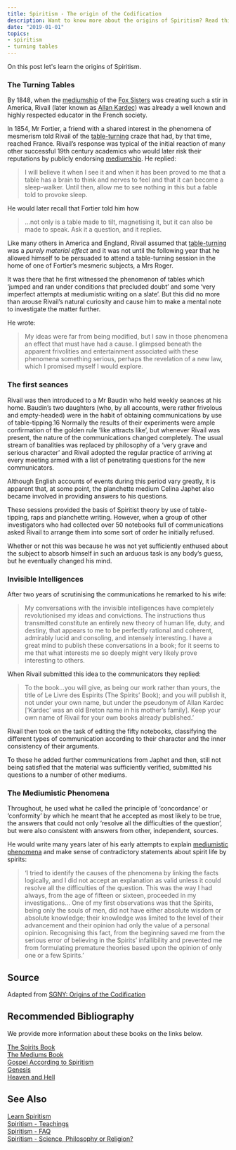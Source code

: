 ```yaml
---
title: Spiritism - The origin of the Codification
description: Want to know more about the origins of Spiritism? Read this to understand.
date: "2019-01-01"
topics:
- spiritism
- turning tables
---
```


On this post let's learn the origins of Spiritism.

### The Turning Tables
By 1848, when the [mediumship](../mediumship) of the [Fox
Sisters](/bio/fox-sisters) was creating such a stir in America, Rivail (later
known as [Allan Kardec](/bio/allan-kardec)) was already a well known and highly
respected educator in the French society.

In 1854, Mr Fortier, a friend with a shared interest in the phenomena of
mesmerism told Rivail of the [table-turning](/about/turning-tables) craze that
had, by that time, reached France.  Rivail’s response was typical of the initial
reaction of many other successful 19th century academics who would later risk
their reputations by publicly endorsing [mediumship](../mediumship).  He
replied:

> I will believe it when I see it and when it has been proved to me that a table
> has a brain to think 
and nerves to feel and that it can become a sleep-walker.  Until then, allow me
to see nothing in this but a fable told to provoke sleep.

He would later recall that Fortier told him how 

> …not only is a table made to tilt, magnetising it, but it can also be made to
> speak. 
Ask it a question, and it replies.

Like many others in America and England, Rivail assumed that
[table-turning](/about/turning-tables) was a _purely material effect_ and it was
not until the following year that he allowed himself to be persuaded to attend a
table-turning session in the home of one of Fortier’s mesmeric subjects, a Mrs
Roger. 

It was there that he first witnessed the phenomenon of tables which ‘jumped and
ran under conditions that precluded doubt’ and some ‘very imperfect attempts at
mediumistic writing on a slate’.  But this did no more than arouse Rivail’s
natural curiosity and cause him to make a mental note to investigate the matter
further.

He wrote:

> My ideas were far from being modified, but I saw in those phenomena an effect
> that must have had a cause.
I glimpsed beneath the apparent frivolities and entertainment associated with
these phenomena something serious, perhaps the revelation of a new law, which I
promised myself I would explore.

### The first seances
Rivail was then introduced to a Mr Baudin who held weekly seances at his home.
Baudin’s two daughters (who, by all accounts, were rather frivolous and
empty-headed) were in the habit of obtaining communications by use of
table-tipping.16 Normally the results of their experiments were ample
confirmation of the golden rule ‘like attracts like’, but whenever Rivail was
present, the nature of the communications changed completely.  The usual stream
of banalities was replaced by philosophy of a ‘very grave and serious character’
and Rivail adopted the regular practice of arriving at every meeting armed with
a list of penetrating questions for the new communicators.

Although English accounts of events during this period vary greatly, it is
apparent that, at some point, the planchette medium Celina Japhet also became
involved in providing answers to his questions.

These sessions provided the basis of Spiritist theory by use of table-tipping,
raps and planchette writing.  However, when a group of other investigators who
had collected over 50 notebooks full of communications asked Rivail to arrange
them into some sort of order he initially refused.

Whether or not this was because he was not yet sufficiently enthused about the
subject to absorb himself in such an arduous task is any body’s guess, but he
eventually changed his mind.

### Invisible Intelligences
After two years of scrutinising the communications he remarked to his wife:

> My conversations with the invisible intelligences have completely
> revolutionised my ideas and convictions.
The instructions thus transmitted constitute an entirely new theory of human
life, duty, and destiny, that appears to me to be perfectly rational and
coherent, admirably lucid and consoling, and intensely interesting.  I have a
great mind to publish these conversations in a book; for it seems to me that
what interests me so deeply might very likely prove interesting to others.

When Rivail submitted this idea to the communicators they replied:

> To the book…you will give, as being our work rather than yours, the title of
> Le Livre des Espirits (The Spirits’ Book);
and you will publish it, not under your own name, but under the pseudonym of
Allan Kardec [‘Kardec’ was an old Breton name in his mother’s family].  Keep
your own name of Rivail for your own books already published.’ 

Rivail then took on the task of editing the fifty notebooks, classifying the
different types of communication according to their character and the inner
consistency of their arguments.

To these he added further communications from Japhet and then, still not being
satisfied that the material was sufficiently verified, submitted his questions
to a number of other mediums. 

### The Mediumistic Phenomena
Throughout, he used what he called the principle of ‘concordance’ or
‘conformity’ by which he meant that he accepted as most likely to be true, the
answers that could not only ‘resolve all the difficulties of the question’, but
were also consistent with answers from other, independent, sources.

He would write many years later of his early attempts to explain [mediumistic
phenomena](../mediumship) and make sense of contradictory statements about
spirit life by spirits:

> ‘I tried to identify the causes of the phenomena by linking the facts
> logically, 
and I did not accept an explanation as valid unless it could resolve all the
difficulties of the question.  This was the way I had always, from the age of
fifteen or sixteen, proceeded in my investigations… One of my first observations
was that the Spirits, being only the souls of men, did not have either absolute
wisdom or absolute knowledge; their knowledge was limited to the level of their
advancement and their opinion had only the value of a personal opinion.
Recognising this fact, from the beginning saved me from the serious error of
believing in the Spirits’ infallibility and prevented me from formulating
premature theories based upon the opinion of only one or a few Spirits.’

## Source 
Adapted from [SGNY: Origins of the Codification](//www.sgny.org/spiritism-guide/the-5-book-codification/)  

## Recommended Bibliography
We provide more information about these books on the links below.

[The Spirits Book](/books/spirits-book)  
[The Mediums Book](/books/mediums-book)  
[Gospel According to Spiritism](/books/gospel-according-spiritism)  
[Genesis](/books/genesis)  
[Heaven and Hell](/books/heaven-and-hell)  

## See Also
[Learn Spiritism](../learn)  
[Spiritism - Teachings](../teachings)  
[Spiritism - FAQ](../faq)  
[Spiritism - Science, Philosophy or Religion?](../science-philosophy-religion)  

